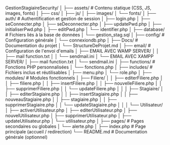 GestionStagiaireSecurity/
│
├── assets/                           # Contenu statique (CSS, JS, images, fonts)
│   ├── css/
│   ├── js/
│   ├── images/
│   └── fonts/
│
├── auth/                             # Authentification et gestion de session
│   ├── login.php
│   ├── seConnecter.php
│   ├── seDeconnecter.php
│   ├── updatePwd.php
│   ├── initialiserPwd.php
│   ├── editPwd.php
│   └── identifier.php
│
├── database/                         # Fichiers liés à la base de données
│   └── gestion_stag.sql
│
├── config/                           # Configuration générale
│   └── connexiondb.php
│
├── Docs/                             # Documentation du projet
│   └── StructureDeProjet.md
│
├── email/                            # Configuration de l'envoi d'emails
│   ├── EMAIL AVEC WAMP SERVER/
│   │   ├── mail function.txt
│   │   └── sendmail.ini
│   └── EMAIL AVEC XAMPP SERVER/
│       ├── mail function.txt
│       └── sendmail.ini
│
├── functions/                        # Fonctions PHP personnalisées
│   └── fonctions.php
│
├── includes/                         # Fichiers inclus et réutilisables
│   ├── menu.php
│   └── role.php
│
├── modules/                          # Modules fonctionnels
│   ├── Filiere/
│   │   ├── editerFiliere.php
│   │   ├── filiere.php
│   │   ├── insertFiliere.php
│   │   ├── nouvelleFiliere.php
│   │   ├── supprimerFiliere.php
│   │   └── updateFiliere.php
│   │
│   ├── Stagiaire/
│   │   ├── editerStagiaire.php
│   │   ├── insertStagiaire.php
│   │   ├── nouveauStagiaire.php
│   │   ├── stagiaire.php
│   │   ├── supprimerStagiaire.php
│   │   └── updateStagiaire.php
│   │
│   └── Utilisateur/
│       ├── activerUtilisateur.php
│       ├── editerUtilisateur.php
│       ├── nouvelUtilisateur.php
│       ├── supprimerUtilisateur.php
│       ├── updateUtilisateur.php
│       └── utilisateur.php
│
├── pages/                            # Pages secondaires ou globales
│   └── alerte.php
│
├── index.php                         # Page principale (accueil / redirection)
└── README.md                         # Documentation générale (optionnel)
